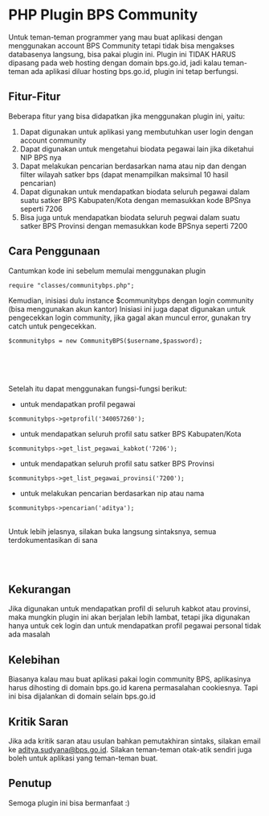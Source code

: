 # PHP Plugin BPS Community

Untuk teman-teman programmer yang mau buat aplikasi dengan menggunakan account BPS Community tetapi tidak bisa mengakses databasenya langsung, bisa pakai plugin ini. Plugin ini TIDAK HARUS dipasang pada web hosting dengan domain bps.go.id, jadi kalau teman-teman ada aplikasi diluar hosting bps.go.id, plugin ini tetap berfungsi.

## Fitur-Fitur

Beberapa fitur yang bisa didapatkan jika menggunakan plugin ini, yaitu:

1. Dapat digunakan untuk aplikasi yang membutuhkan user login dengan account community
2. Dapat digunakan untuk mengetahui biodata pegawai lain jika diketahui NIP BPS nya
3. Dapat melakukan pencarian berdasarkan nama atau nip dan dengan filter wilayah satker bps (dapat menampilkan maksimal 10 hasil pencarian)
3. Dapat digunakan untuk mendapatkan biodata seluruh pegawai dalam suatu satker BPS Kabupaten/Kota dengan memasukkan kode BPSnya seperti 7206
4. Bisa juga untuk mendapatkan biodata seluruh pegwai dalam suatu satker BPS Provinsi dengan memasukkan kode BPSnya seperti 7200

## Cara Penggunaan

Cantumkan kode ini sebelum memulai menggunakan plugin
```
require "classes/communitybps.php";
```

Kemudian, inisiasi dulu instance $communitybps dengan login community (bisa menggunakan akun kantor)
Inisiasi ini juga dapat digunakan untuk pengecekkan login community, jika gagal akan muncul error, gunakan try catch untuk pengecekkan.
```
$communitybps = new CommunityBPS($username,$password);
```

<br/><br/><br/>



Setelah itu dapat menggunakan fungsi-fungsi berikut:

* untuk mendapatkan profil pegawai
```
$communitybps->getprofil('340057260');
```
* untuk mendapatkan seluruh profil satu satker BPS Kabupaten/Kota
```
$communitybps->get_list_pegawai_kabkot('7206');
```
* untuk mendapatkan seluruh profil satu satker BPS Provinsi
```
$communitybps->get_list_pegawai_provinsi('7200');
```
* untuk melakukan pencarian berdasarkan nip atau nama
```
$communitybps->pencarian('aditya');
```
<br/>
Untuk lebih jelasnya, silakan buka langsung sintaksnya, semua terdokumentasikan di sana

<br/><br/>

## Kekurangan

Jika digunakan untuk mendapatkan profil di seluruh kabkot atau provinsi, maka mungkin plugin ini akan berjalan lebih lambat, tetapi jika digunakan hanya untuk cek login dan untuk mendapatkan profil pegawai personal tidak ada masalah

## Kelebihan

Biasanya kalau mau buat aplikasi pakai login community BPS, aplikasinya harus dihosting di domain bps.go.id karena permasalahan cookiesnya. Tapi ini bisa dijalankan di domain selain bps.go.id

## Kritik Saran

Jika ada kritik saran atau usulan bahkan pemutakhiran sintaks, silakan email ke aditya.sudyana@bps.go.id.
Silakan teman-teman otak-atik sendiri juga boleh untuk aplikasi yang teman-teman buat.

## Penutup

Semoga plugin ini bisa bermanfaat :)